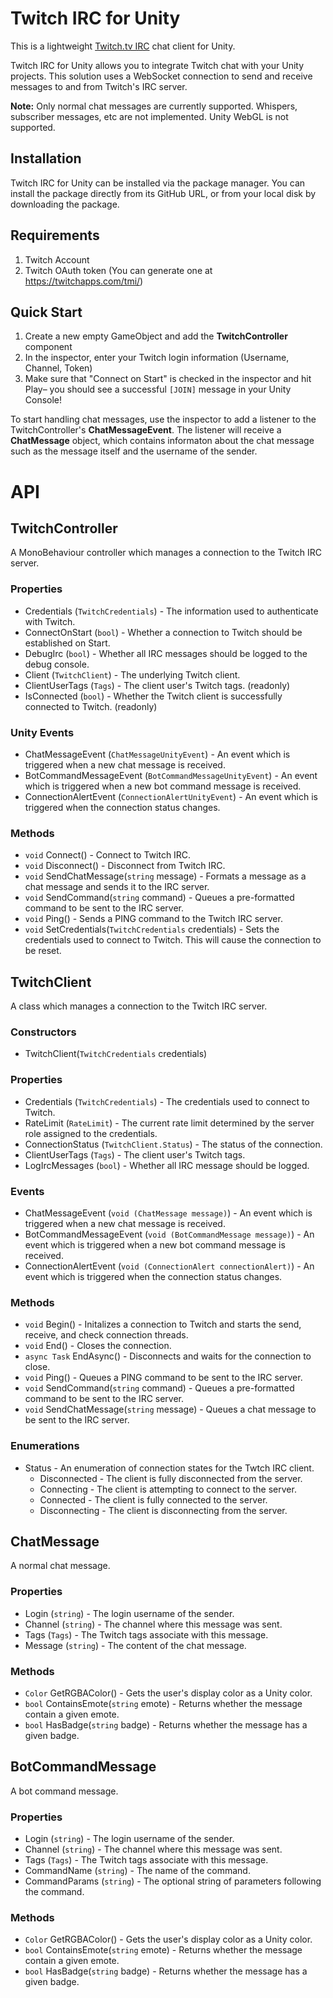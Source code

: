 # Twitch IRC for Unity

This is a lightweight [Twitch.tv IRC](https://dev.twitch.tv/docs/irc/) chat client for Unity.

Twitch IRC for Unity allows you to integrate Twitch chat with your Unity projects. This solution uses a WebSocket connection to send and receive messages to and from Twitch's IRC server.

**Note:** Only normal chat messages are currently supported. Whispers, subscriber messages, etc are not implemented. Unity WebGL is not supported.

## Installation

Twitch IRC for Unity can be installed via the package manager. You can install the package directly from its GitHub URL, or from your local disk by downloading the package.

## Requirements
1. Twitch Account
2. Twitch OAuth token (You can generate one at https://twitchapps.com/tmi/)

## Quick Start

1. Create a new empty GameObject and add the **TwitchController** component
2. In the inspector, enter your Twitch login information (Username, Channel, Token)
3. Make sure that "Connect on Start" is checked in the inspector and hit Play– you should see a successful `[JOIN]` message in your Unity Console!

To start handling chat messages, use the inspector to add a listener to the TwitchController's **ChatMessageEvent**. The listener will receive a **ChatMessage** object, which contains informaton about the chat message such as the message itself and the username of the sender.

# API
## TwitchController
A MonoBehaviour controller which manages a connection to the Twitch IRC server.
### Properties
- Credentials (`TwitchCredentials`) - The information used to authenticate with Twitch.
- ConnectOnStart (`bool`) - Whether a connection to Twitch should be established on Start.
- DebugIrc (`bool`) - Whether all IRC messages should be logged to the debug console.
- Client (`TwitchClient`) - The underlying Twitch client.
- ClientUserTags (`Tags`) - The client user's Twitch tags. (readonly)
- IsConnected (`bool`) - Whether the Twitch client is successfully connected to Twitch. (readonly)
### Unity Events
- ChatMessageEvent (`ChatMessageUnityEvent`) - An event which is triggered when a new chat message is received.
- BotCommandMessageEvent (`BotCommandMessageUnityEvent`) - An event which is triggered when a new bot command message is received.
- ConnectionAlertEvent (`ConnectionAlertUnityEvent`) - An event which is triggered when the connection status changes.
### Methods
- `void` Connect() - Connect to Twitch IRC.
- `void` Disconnect() - Disconnect from Twitch IRC.
- `void` SendChatMessage(`string` message) - Formats a message as a chat message and sends it to the IRC server.
- `void` SendCommand(`string` command) - Queues a pre-formatted command to be sent to the IRC server.
- `void` Ping() - Sends a PING command to the Twitch IRC server.
- `void` SetCredentials(`TwitchCredentials` credentials) - Sets the credentials used to connect to Twitch. This will cause the connection to be reset.

## TwitchClient
A class which manages a connection to the Twitch IRC server.
### Constructors
- TwitchClient(`TwitchCredentials` credentials)
### Properties
- Credentials (`TwitchCredentials`) - The credentials used to connect to Twitch.
- RateLimit (`RateLimit`) - The current rate limit determined by the server role assigned to the credentials.
- ConnectionStatus (`TwitchClient.Status`) - The status of the connection.
- ClientUserTags (`Tags`) - The client user's Twitch tags.
- LogIrcMessages (`bool`) - Whether all IRC message should be logged.
### Events
- ChatMessageEvent (`void (ChatMessage message)`) - An event which is triggered when a new chat message is received.
- BotCommandMessageEvent (`void (BotCommandMessage message)`) - An event which is triggered when a new bot command message is received.
- ConnectionAlertEvent (`void (ConnectionAlert connectionAlert)`) - An event which is triggered when the connection status changes.
### Methods
- `void` Begin() - Initalizes a connection to Twitch and starts the send, receive, and check connection threads.
- `void` End() - Closes the connection.
- `async Task` EndAsync() - Disconnects and waits for the connection to close.
- `void` Ping() - Queues a PING command to be sent to the IRC server.
- `void` SendCommand(`string` command) - Queues a pre-formatted command to be sent to the IRC server.
- `void` SendChatMessage(`string` message) - Queues a chat message to be sent to the IRC server.
### Enumerations
- Status - An enumeration of connection states for the Twtch IRC client.
  - Disconnected - The client is fully disconnected from the server.
  - Connecting - The client is attempting to connect to the server.
  - Connected - The client is fully connected to the server.
  - Disconnecting - The client is disconnecting from the server.
## ChatMessage
A normal chat message.
### Properties
- Login (`string`) - The login username of the sender.
- Channel (`string`) - The channel where this message was sent.
- Tags (`Tags`) - The Twitch tags associate with this message.
- Message (`string`) - The content of the chat message.
### Methods
- `Color` GetRGBAColor() - Gets the user's display color as a Unity color.
- `bool` ContainsEmote(`string` emote) - Returns whether the message contain a given emote.
- `bool` HasBadge(`string` badge) - Returns whether the message has a given badge.
## BotCommandMessage
A bot command message.
### Properties
- Login (`string`) - The login username of the sender.
- Channel (`string`) - The channel where this message was sent.
- Tags (`Tags`) - The Twitch tags associate with this message.
- CommandName (`string`) - The name of the command.
- CommandParams (`string`) - The optional string of parameters following the command.
### Methods
- `Color` GetRGBAColor() - Gets the user's display color as a Unity color.
- `bool` ContainsEmote(`string` emote) - Returns whether the message contain a given emote.
- `bool` HasBadge(`string` badge) - Returns whether the message has a given badge.